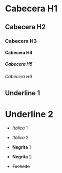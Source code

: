 # Cabecera H1
## Cabecera H2
### Cabecera H3
#### Cabecera H4
##### Cabecera H5
###### Cabecera H6

Underline 1
------------

Underline 2
===========

- *Itálica* 1

- _Itálica_ 2

- **Negrita** 1

- __Negrita__ 2

- ~~Tachado~~